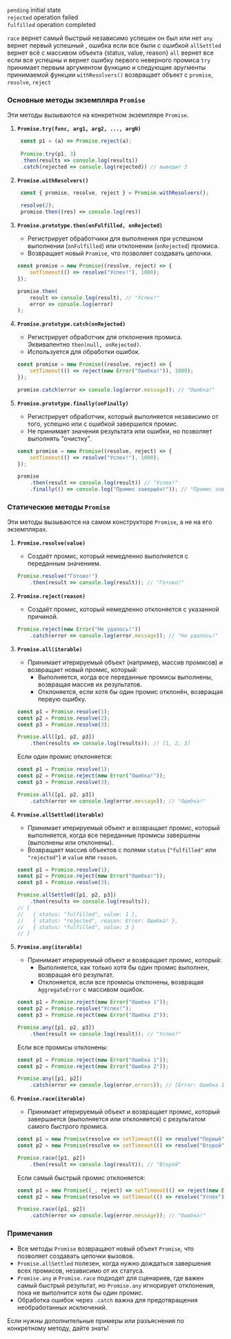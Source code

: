 `pending`	initial state  
`rejected`	operation failed  
`fulfilled`	operation completed  

`race` вернет самый быстрый независимо успешен он был или нет
`any` вернет первый успешный , ошибка если все были с ошибкой
`allSettled` вернет всё с массивом объекта {status, value, reason}
`all` вернет все если все успешны и вернет ошибку первого неверного промиса
`try` принимает первым аргументом функцию и следующие аругменты принимаемой функции
`withResolvers()` возвращает объект с `promise`, `resolve`, `reject`
### Основные методы экземпляра `Promise`
Эти методы вызываются на конкретном экземпляре `Promise`.

1. **`Promise.try(func, arg1, arg2, ..., argN)`**
   ```javascript
    const p1 = (a) => Promise.reject(a);
    
    Promise.try(p1, 3)
    .then(results => console.log(results))
    .catch(rejected => console.log(rejected)) // выведит 3
    ```
   
2. **`Promise.withResolvers()`**
   ```javascript
    const { promise, resolve, reject } = Promise.withResolvers();
    
    resolve(2);
    promise.then((res) => console.log(res))
    ```

1. **`Promise.prototype.then(onFulfilled, onRejected)`**
    - Регистрирует обработчики для выполнения при успешном выполнении (`onFulfilled`) или отклонении (`onRejected`) промиса.
    - Возвращает новый `Promise`, что позволяет создавать цепочки.

   ```javascript
   const promise = new Promise((resolve, reject) => {
       setTimeout(() => resolve("Успех!"), 1000);
   });

   promise.then(
       result => console.log(result), // "Успех!"
       error => console.log(error)
   );
   ```

2. **`Promise.prototype.catch(onRejected)`**
    - Регистрирует обработчик для отклонения промиса. Эквивалентно `then(null, onRejected)`.
    - Используется для обработки ошибок.

   ```javascript
   const promise = new Promise((resolve, reject) => {
       setTimeout(() => reject(new Error("Ошибка!")), 1000);
   });

   promise.catch(error => console.log(error.message)); // "Ошибка!"
   ```

3. **`Promise.prototype.finally(onFinally)`**
    - Регистрирует обработчик, который выполняется независимо от того, успешно или с ошибкой завершился промис.
    - Не принимает значения результата или ошибки, но позволяет выполнять "очистку".

   ```javascript
   const promise = new Promise((resolve, reject) => {
       setTimeout(() => resolve("Успех!"), 1000);
   });

   promise
       .then(result => console.log(result)) // "Успех!"
       .finally(() => console.log("Промис завершён!")); // "Промис завершён!"
   ```

### Статические методы `Promise`
Эти методы вызываются на самом конструкторе `Promise`, а не на его экземплярах.

1. **`Promise.resolve(value)`**
    - Создаёт промис, который немедленно выполняется с переданным значением.

   ```javascript
   Promise.resolve("Готово!")
       .then(result => console.log(result)); // "Готово!"
   ```

2. **`Promise.reject(reason)`**
    - Создаёт промис, который немедленно отклоняется с указанной причиной.

   ```javascript
   Promise.reject(new Error("Не удалось!"))
       .catch(error => console.log(error.message)); // "Не удалось!"
   ```

3. **`Promise.all(iterable)`**
    - Принимает итерируемый объект (например, массив промисов) и возвращает новый промис, который:
        - Выполняется, когда все переданные промисы выполнены, возвращая массив их результатов.
        - Отклоняется, если хотя бы один промис отклонён, возвращая первую ошибку.

   ```javascript
   const p1 = Promise.resolve(1);
   const p2 = Promise.resolve(2);
   const p3 = Promise.resolve(3);

   Promise.all([p1, p2, p3])
       .then(results => console.log(results)); // [1, 2, 3]
   ```

   Если один промис отклоняется:

   ```javascript
   const p1 = Promise.resolve(1);
   const p2 = Promise.reject(new Error("Ошибка!"));
   const p3 = Promise.resolve(3);

   Promise.all([p1, p2, p3])
       .catch(error => console.log(error.message)); // "Ошибка!"
   ```

4. **`Promise.allSettled(iterable)`**
    - Принимает итерируемый объект и возвращает промис, который выполняется, когда все переданные промисы завершены (выполнены или отклонены).
    - Возвращает массив объектов с полями `status` (`"fulfilled"` или `"rejected"`) и `value` или `reason`.

   ```javascript
   const p1 = Promise.resolve(1);
   const p2 = Promise.reject(new Error("Ошибка!"));
   const p3 = Promise.resolve(3);

   Promise.allSettled([p1, p2, p3])
       .then(results => console.log(results));
   // [
   //   { status: "fulfilled", value: 1 },
   //   { status: "rejected", reason: Error: Ошибка! },
   //   { status: "fulfilled", value: 3 }
   // ]
   ```

5. **`Promise.any(iterable)`**
    - Принимает итерируемый объект и возвращает промис, который:
        - Выполняется, как только хотя бы один промис выполнен, возвращая его результат.
        - Отклоняется, если все промисы отклонены, возвращая `AggregateError` с массивом ошибок.

   ```javascript
   const p1 = Promise.reject(new Error("Ошибка 1"));
   const p2 = Promise.resolve("Успех!");
   const p3 = Promise.reject(new Error("Ошибка 2"));

   Promise.any([p1, p2, p3])
       .then(result => console.log(result)); // "Успех!"
   ```

   Если все промисы отклонены:

   ```javascript
   const p1 = Promise.reject(new Error("Ошибка 1"));
   const p2 = Promise.reject(new Error("Ошибка 2"));

   Promise.any([p1, p2])
       .catch(error => console.log(error.errors)); // [Error: Ошибка 1, Error: Ошибка 2]
   ```

6. **`Promise.race(iterable)`**
    - Принимает итерируемый объект и возвращает промис, который завершается (выполняется или отклоняется) с результатом самого быстрого промиса.

   ```javascript
   const p1 = new Promise(resolve => setTimeout(() => resolve("Первый"), 2000));
   const p2 = new Promise(resolve => setTimeout(() => resolve("Второй"), 1000));

   Promise.race([p1, p2])
       .then(result => console.log(result)); // "Второй"
   ```

   Если самый быстрый промис отклоняется:

   ```javascript
   const p1 = new Promise((_, reject) => setTimeout(() => reject(new Error("Ошибка!")), 1000));
   const p2 = new Promise(resolve => setTimeout(() => resolve("Успех"), 2000));

   Promise.race([p1, p2])
       .catch(error => console.log(error.message)); // "Ошибка!"
   ```

### Примечания
- Все методы `Promise` возвращают новый объект `Promise`, что позволяет создавать цепочки вызовов.
- `Promise.allSettled` полезен, когда нужно дождаться завершения всех промисов, независимо от их статуса.
- `Promise.any` и `Promise.race` подходят для сценариев, где важен самый быстрый результат, но `Promise.any` игнорирует отклонения, пока не выполнится хотя бы один промис.
- Обработка ошибок через `.catch` важна для предотвращения необработанных исключений.

Если нужны дополнительные примеры или разъяснения по конкретному методу, дайте знать!
